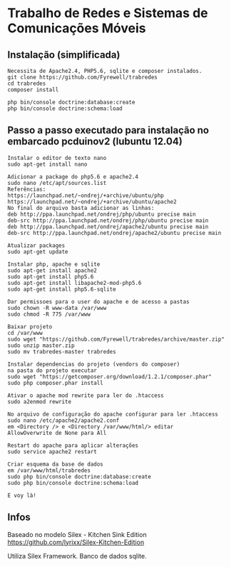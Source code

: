 
Trabalho de Redes e Sistemas de Comunicações Móveis
============================


Instalação (simplificada)
------------
    Necessita de Apache2.4, PHP5.6, sqlite e composer instalados.
    git clone https://github.com/Fyrewell/trabredes
    cd trabredes
    composer install

    php bin/console doctrine:database:create
    php bin/console doctrine:schema:load

Passo a passo executado para instalação no embarcado pcduinov2 (lubuntu 12.04)
------------
    Instalar o editor de texto nano
    sudo apt-get install nano
    
    Adicionar a package do php5.6 e apache2.4
    sudo nano /etc/apt/sources.list
    Referências: 
    https://launchpad.net/~ondrej/+archive/ubuntu/php
    https://launchpad.net/~ondrej/+archive/ubuntu/apache2
    No final do arquivo basta adicionar as linhas:
    deb http://ppa.launchpad.net/ondrej/php/ubuntu precise main 
    deb-src http://ppa.launchpad.net/ondrej/php/ubuntu precise main 
    deb http://ppa.launchpad.net/ondrej/apache2/ubuntu precise main 
    deb-src http://ppa.launchpad.net/ondrej/apache2/ubuntu precise main 
    
    Atualizar packages
    sudo apt-get update
    
    Instalar php, apache e sqlite
    sudo apt-get install apache2
    sudo apt-get install php5.6
    sudo apt-get install libapache2-mod-php5.6
    sudo apt-get install php5.6-sqlite
    
    Dar permissoes para o user do apache e de acesso a pastas
    sudo chown -R www-data /var/www
    sudo chmod -R 775 /var/www
    
    Baixar projeto
    cd /var/www
    sudo wget "https://github.com/Fyrewell/trabredes/archive/master.zip"
    sudo unzip master.zip
    sudo mv trabredes-master trabredes
    
    Instalar dependencias do projeto (vendors do composer)
    na pasta do projeto executar
    sudo wget "https://getcomposer.org/download/1.2.1/composer.phar"
    sudo php composer.phar install
    
    Ativar o apache mod rewrite para ler do .htaccess
    sudo a2enmod rewrite
    
    No arquivo de configuração do apache configurar para ler .htaccess
    sudo nano /etc/apache2/apache2.conf
    em <Directory /> e <Directory /var/www/html/> editar
    AllowOverwrite de None para All
    
    Restart do apache para aplicar alterações
    sudo service apache2 restart

    Criar esquema da base de dados
    em /var/www/html/trabredes
    sudo php bin/console doctrine:database:create
    sudo php bin/console doctrine:schema:load

    E voy là!

Infos
----

Baseado no modelo Silex - Kitchen Sink Edition
https://github.com/lyrixx/Silex-Kitchen-Edition

Utiliza Silex Framework.
Banco de dados sqlite.
